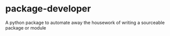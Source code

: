 # package-developer
A python package to automate away the housework of writing a sourceable package or module
